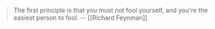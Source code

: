 > The first principle is that you must not fool yourself, and you're the easiest person to fool.
> -- [[Richard Feynman]]

